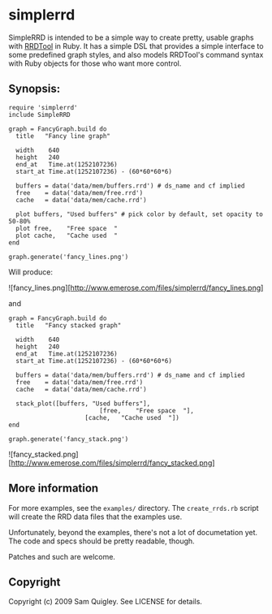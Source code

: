 # simplerrd

SimpleRRD is intended to be a simple way to create pretty, usable graphs
with [RRDTool][rrd] in Ruby. It has a simple DSL that provides a simple
interface to some predefined graph styles, and also models RRDTool's command
syntax with Ruby objects for those who want more control.

[rrd]: http://oss.oetiker.ch/rrdtool/

## Synopsis:

    require 'simplerrd'
    include SimpleRRD
    
    graph = FancyGraph.build do
      title   "Fancy line graph"
    
      width    640
      height   240
      end_at   Time.at(1252107236)
      start_at Time.at(1252107236) - (60*60*60*6)
    
      buffers = data('data/mem/buffers.rrd') # ds_name and cf implied
      free    = data('data/mem/free.rrd')
      cache   = data('data/mem/cache.rrd')
    
      plot buffers, "Used buffers" # pick color by default, set opacity to 50-80%
      plot free,    "Free space  "
      plot cache,   "Cache used  "
    end
    
    graph.generate('fancy_lines.png')

Will produce:

![fancy_lines.png][http://www.emerose.com/files/simplerrd/fancy_lines.png]

and

    graph = FancyGraph.build do
      title   "Fancy stacked graph"
    
      width    640
      height   240
      end_at   Time.at(1252107236)
      start_at Time.at(1252107236) - (60*60*60*6)
    
      buffers = data('data/mem/buffers.rrd') # ds_name and cf implied
      free    = data('data/mem/free.rrd')
      cache   = data('data/mem/cache.rrd')
    
      stack_plot([buffers, "Used buffers"], 
    						 [free,    "Free space  "],
      					 [cache,   "Cache used  "])
    end
    
    graph.generate('fancy_stack.png')

![fancy_stacked.png][http://www.emerose.com/files/simplerrd/fancy_stacked.png]

## More information

For more examples, see the `examples/` directory.  The `create_rrds.rb`
script will create the RRD data files that the examples use.

Unfortunately, beyond the examples, there's not a lot of documetation yet.
The code and specs should be pretty readable, though.

Patches and such are welcome.

## Copyright

Copyright (c) 2009 Sam Quigley. See LICENSE for details.
